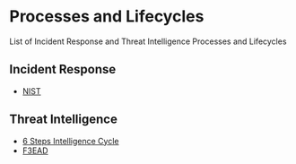 # Processes and Lifecycles

List of Incident Response and Threat Intelligence Processes and Lifecycles

## Incident Response

* [NIST](nist-nist.sp.800-61r2.md)


## Threat Intelligence

* [6 Steps Intelligence Cycle](6_steps_intelligence_cycle.md)
* [F3EAD](f3ead.md)
